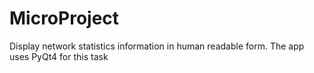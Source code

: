 # MicroProject
Display network statistics information in human readable form.
The app uses PyQt4 for this task
